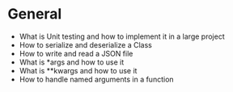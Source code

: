 # General

 - What is Unit testing and how to implement it in a large project
 - How to serialize and deserialize a Class
 - How to write and read a JSON file
 - What is *args and how to use it
 - What is **kwargs and how to use it
 - How to handle named arguments in a function
